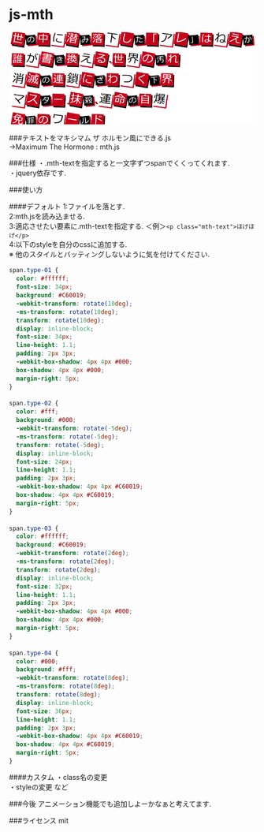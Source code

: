 js-mth
======

<img src="https://raw.githubusercontent.com/takumaro-web/js-mth/d3e1ba2cce30f78e35fb7d6c45b4487010cd18db/__sample-image/image.png" alt="">

###テキストをマキシマム ザ ホルモン風にできる.js  
→Maximum The Hormone : mth.js

###仕様
・.mth-textを指定すると一文字ずつspanでくくってくれます.  
・jquery依存です.

###使い方

####デフォルト
1:ファイルを落とす.  
2:mth.jsを読み込ませる.   
3:適応させたい要素に.mth-textを指定する.
  ＜例＞``` <p class="mth-text">ほげほげ</p> ```  
4:以下のstyleを自分のcssに追加する.  
  ※ 他のスタイルとバッティングしないように気を付けてください.   

```css
span.type-01 {
  color: #ffffff;
  font-size: 34px;
  background: #C60019;
  -webkit-transform: rotate(10deg);
  -ms-transform: rotate(10deg);
  transform: rotate(10deg);
  display: inline-block;
  font-size: 34px;
  line-height: 1.1;
  padding: 2px 3px;
  -webkit-box-shadow: 4px 4px #000;
  box-shadow: 4px 4px #000;
  margin-right: 5px;
}

span.type-02 {
  color: #fff;
  background: #000;
  -webkit-transform: rotate(-5deg);
  -ms-transform: rotate(-5deg);
  transform: rotate(-5deg);
  display: inline-block;
  font-size: 24px;
  line-height: 1.1;
  padding: 2px 3px;
  -webkit-box-shadow: 4px 4px #C60019;
  box-shadow: 4px 4px #C60019;
  margin-right: 5px;
}

span.type-03 {
  color: #ffffff;
  background: #C60019;
  -webkit-transform: rotate(2deg);
  -ms-transform: rotate(2deg);
  transform: rotate(2deg);
  display: inline-block;
  font-size: 32px;
  line-height: 1.1;
  padding: 2px 3px;
  -webkit-box-shadow: 4px 4px #000;
  box-shadow: 4px 4px #000;
  margin-right: 5px;
}

span.type-04 {
  color: #000;
  background: #fff;
  -webkit-transform: rotate(8deg);
  -ms-transform: rotate(8deg);
  transform: rotate(8deg);
  display: inline-block;
  font-size: 36px;
  line-height: 1.1;
  padding: 2px 3px;
  -webkit-box-shadow: 4px 4px #C60019;
  box-shadow: 4px 4px #C60019;
  margin-right: 5px;
}
```

####カスタム
・class名の変更  
・styleの変更 など

###今後
アニメーション機能でも追加しよーかなぁと考えてます.

###ライセンス
mit

